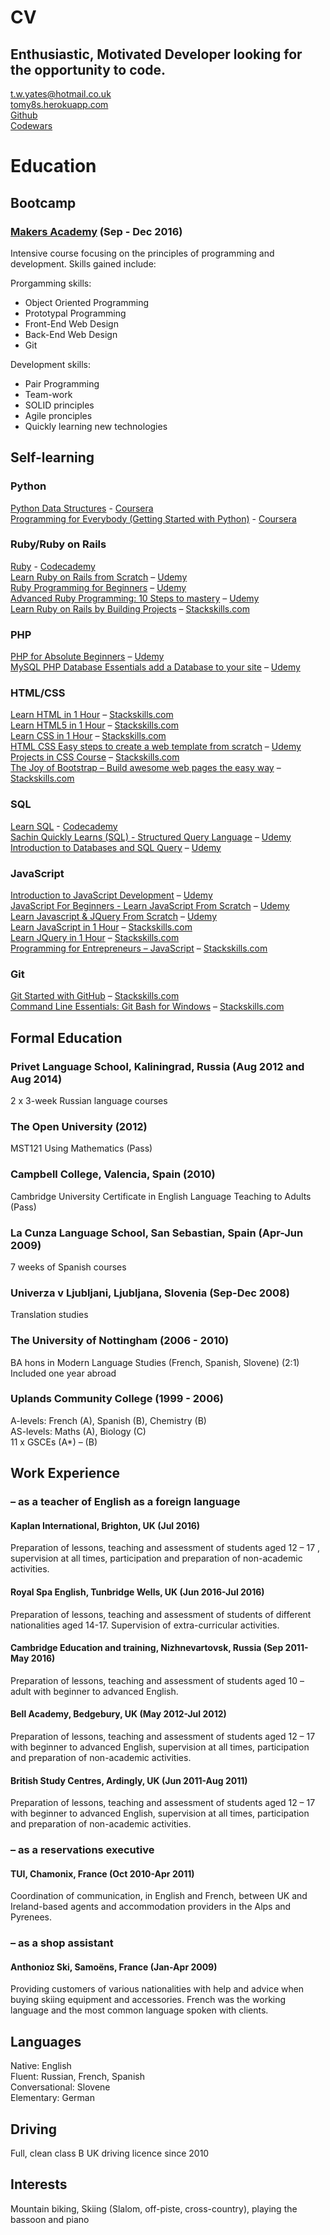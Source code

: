 # CV

## Enthusiastic, Motivated Developer looking for the opportunity to code.

<t.w.yates@hotmail.co.uk>  
[tomy8s.herokuapp.com](tomy8s.herokuapp.com)  
[Github](https://github.com/tomy8s)  
[Codewars](https://www.codewars.com/users/Tomy8s)


Education
=

## Bootcamp
### [Makers Academy](http://www.makersacademy.com/about-us/) (Sep - Dec 2016)
Intensive course focusing on the principles of programming and development. Skills gained include:

Prorgamming skills:
+ Object Oriented Programming
+ Prototypal Programming
+ Front-End Web Design
+ Back-End Web Design
+ Git

Development skills:
+ Pair Programming
+ Team-work
+ SOLID principles
+ Agile pronciples
+ Quickly learning new technologies


## Self-learning
### Python
[Python Data Structures](https://www.coursera.org/learn/python-data) - [Coursera](https://www.coursera.org/)  
[Programming for Everybody (Getting Started with Python)](https://www.coursera.org/learn/python) - [Coursera](https://www.coursera.org/)  
### Ruby/Ruby on Rails
[Ruby](https://www.codecademy.com/learn/ruby) - [Codecademy](https://www.codecademy.com/Tomy8s)  
[Learn Ruby on Rails from Scratch](https://www.udemy.com/learn-ruby-on-rails-from-scratch/learn/v4/) – [Udemy](https://www.udemy.com/user/tom-yates/)  
[Ruby Programming for Beginners](https://www.udemy.com/learn-ruby-programming-in-ten-easy-steps/learn/v4/overview) – [Udemy](https://www.udemy.com/user/tom-yates/)    
[Advanced Ruby Programming: 10 Steps to mastery](https://www.udemy.com/expert-ruby-programming-ten-steps-to-mastery/learn/v4/overview) – [Udemy](https://www.udemy.com/user/tom-yates/)    
[Learn Ruby on Rails by Building Projects](https://stackskills.com/p/learn-ruby-on-rails-by-building-projects) – [Stackskills.com](https://stackskills.com/)  
### PHP
[PHP for Absolute Beginners](https://www.udemy.com/getting-started-with-php-programming/learn/v4/) – [Udemy](https://www.udemy.com/user/tom-yates/)    
[MySQL PHP Database Essentials add a Database to your site](https://www.udemy.com/mysql-php-database-essentials-add-a-database-to-your-site/learn/v4/overview) – [Udemy](https://www.udemy.com/user/tom-yates/)    
### HTML/CSS
[Learn HTML in 1 Hour](https://www.udemy.com/getting-started-with-php-programming/learn/v4/) – [Stackskills.com](https://stackskills.com/)  
[Learn HTML5 in 1 Hour](https://stackskills.com/p/learn-html-5-in-1-hour) – [Stackskills.com](https://stackskills.com/)  
[Learn CSS in 1 Hour](https://stackskills.com/p/1-hour-css) – [Stackskills.com](https://stackskills.com/)  
[HTML CSS Easy steps to create a web template from scratch](https://stackskills.com/p/1-hour-css) – [Udemy](https://www.udemy.com/user/tom-yates/)    
[Projects in CSS Course](https://stackskills.com/p/projects-in-css) – [Stackskills.com](https://stackskills.com/)  
[The Joy of Bootstrap – Build awesome web pages the easy way](https://stackskills.com/p/joy-of-bootstrap) – [Stackskills.com](https://stackskills.com/)  
### SQL
[Learn SQL](https://www.codecademy.com/learn/learn-sql) - [Codecademy](https://www.codecademy.com/Tomy8s)  
[Sachin Quickly Learns (SQL) - Structured Query Language](https://www.udemy.com/sachin-quickly-learns-sql/learn/v4/) – [Udemy](https://www.udemy.com/user/tom-yates/)    
[Introduction to Databases and SQL Query](https://www.udemy.com/introduction-to-databases-and-sql-querying/learn/v4/) – [Udemy](https://www.udemy.com/user/tom-yates/)    
### JavaScript
[Introduction to JavaScript Development](https://www.udemy.com/refactoru-intro-js/learn/v4/) – [Udemy](https://www.udemy.com/user/tom-yates/)    
[JavaScript For Beginners - Learn JavaScript From Scratch](https://www.udemy.com/javascript-for-beginners-learn-javascript-from-scratch/learn/v4/overview) – [Udemy](https://www.udemy.com/user/tom-yates/)    
[Learn Javascript & JQuery From Scratch](https://www.udemy.com/learn-javascript-jquery-from-scratch/learn/v4/) – [Udemy](https://www.udemy.com/user/tom-yates/)    
[Learn JavaScript in 1 Hour](https://stackskills.com/p/1-hour-javascript) – [Stackskills.com](https://stackskills.com/)  
[Learn JQuery in 1 Hour](https://stackskills.com/p/1-hour-jquery) – [Stackskills.com](https://stackskills.com/)  
[Programming for Entrepreneurs – JavaScript](https://stackskills.com/p/javascript-tutorial) – [Stackskills.com](https://stackskills.com/)  
### Git
[Git Started with GitHub](https://stackskills.com/p/git-started-with-github) – [Stackskills.com](https://stackskills.com/)  
[Command Line Essentials: Git Bash for Windows](https://stackskills.com/p/git-bash) – [Stackskills.com](https://stackskills.com/)  


## Formal Education
### Privet Language School, Kaliningrad, Russia (Aug 2012 and Aug 2014)
2 x 3-week Russian language courses
### The Open University (2012)
MST121 Using Mathematics (Pass)
### Campbell College, Valencia, Spain (2010)
Cambridge University Certificate in English Language Teaching to Adults (Pass)
### La Cunza Language School,  San Sebastian, Spain (Apr-Jun 2009)
7 weeks of Spanish courses
### Univerza v Ljubljani, Ljubljana, Slovenia (Sep-Dec 2008)
Translation studies
### The University of Nottingham (2006 - 2010)
BA hons in Modern Language Studies (French, Spanish, Slovene) (2:1)  
Included one year abroad 
### Uplands Community College (1999 - 2006)
A-levels: French (A), Spanish (B), Chemistry (B)  
AS-levels: Maths (A), Biology (C)  
11 x GSCEs (A*) – (B)

## Work Experience
### – as a teacher of English as a foreign language
#### Kaplan International, Brighton, UK (Jul 2016)   
Preparation of lessons, teaching and assessment of students aged 12 – 17 , supervision 	at all times, participation and preparation of non-academic activities.  
#### Royal Spa English, Tunbridge Wells, UK (Jun 2016-Jul 2016)
Preparation of lessons, teaching and assessment of students of different nationalities 	aged 14-17. Supervision of extra-curricular activities.  
#### Cambridge Education and training, Nizhnevartovsk, Russia (Sep 2011-May 2016)
Preparation of lessons, teaching and assessment of students aged 10 – adult with beginner to advanced English.
#### Bell Academy, Bedgebury, UK (May 2012-Jul 2012)
Preparation of lessons, teaching and assessment of students aged 12 – 17 with beginner to advanced English, supervision at all times, participation and preparation of non-academic activities.
#### British Study Centres, Ardingly, UK (Jun 2011-Aug 2011)
Preparation of lessons, teaching and assessment of students aged 12 – 17 with beginner to advanced English, supervision at all times, participation and preparation of non-academic activities.
### – as a reservations executive
#### TUI, Chamonix, France (Oct 2010-Apr 2011)
Coordination of communication, in English and French, between UK and Ireland-based agents and accommodation providers in the Alps and Pyrenees.
### – as a shop assistant
#### Anthonioz Ski, Samoëns, France (Jan-Apr 2009)
Providing customers of various nationalities with help and advice when buying skiing equipment and accessories. French was the working language and the most common language spoken with clients.

## Languages
Native: English  
Fluent: Russian, French, Spanish  
Conversational: Slovene  
Elementary: German
## Driving
Full, clean class B UK driving licence since 2010
## Interests
Mountain biking, Skiing (Slalom, off-piste, cross-country), playing the bassoon and piano
